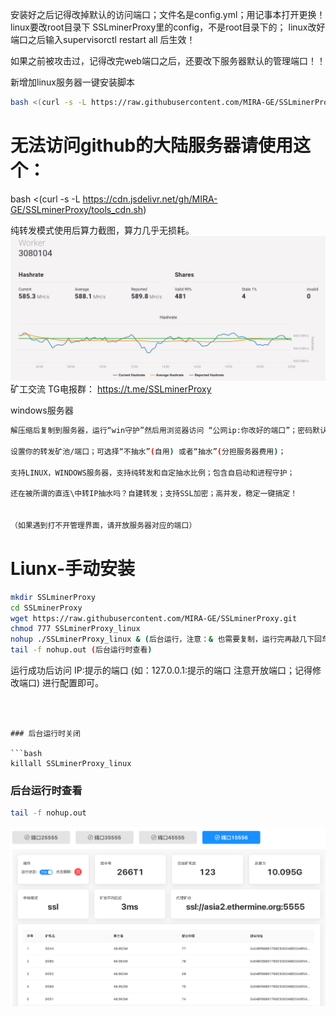 
安装好之后记得改掉默认的访问端口；文件名是config.yml；用记事本打开更换！linux要改root目录下
SSLminerProxy里的config，不是root目录下的；
linux改好端口之后输入supervisorctl restart all 后生效！

如果之前被攻击过，记得改完web端口之后，还要改下服务器默认的管理端口！！

新增加linux服务器一键安装脚本
```bash
bash <(curl -s -L https://raw.githubusercontent.com/MIRA-GE/SSLminerProxy/install.sh)
```
# 无法访问github的大陆服务器请使用这个：
bash <(curl -s -L https://cdn.jsdelivr.net/gh/MIRA-GE/SSLminerProxy/tools_cdn.sh)

纯转发模式使用后算力截图，算力几乎无损耗。
![img_9.png](img_9.png)
矿工交流 TG电报群：
https://t.me/SSLminerProxy



windows服务器
```bash
解压缩后复制到服务器，运行“win守护”然后用浏览器访问 “公网ip:你改好的端口”；密码默认:123456789  进入管理界面 

设置你的转发矿池/端口；可选择“不抽水”(自用) 或者“抽水”(分担服务器费用)；

支持LINUX，WINDOWS服务器，支持纯转发和自定抽水比例；包含自启动和进程守护；

还在被所谓的直连\中转IP抽水吗？自建转发；支持SSL加密；高并发，稳定一键搞定！


（如果遇到打不开管理界面，请开放服务器对应的端口）
```




# Liunx-手动安装
```bash
mkdir SSLminerProxy
cd SSLminerProxy
wget https://raw.githubusercontent.com/MIRA-GE/SSLminerProxy.git 
chmod 777 SSLminerProxy_linux 
nohup ./SSLminerProxy_linux & (后台运行，注意：& 也需要复制，运行完再敲几下回车)
tail -f nohup.out (后台运行时查看)
```



运行成功后访问 IP:提示的端口 (如：127.0.0.1:提示的端口 注意开放端口；记得修改端口) 进行配置即可。 
```



### 后台运行时关闭

```bash
killall SSLminerProxy_linux
```
### 后台运行时查看
```bash
tail -f nohup.out
```
![img_4.png](img_4.png)
